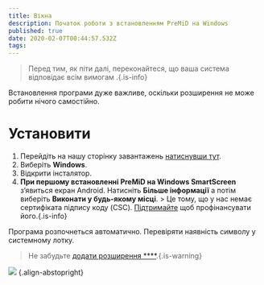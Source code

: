 ```yaml
---
title: Вікна
description: Початок роботи з встановленням PreMiD на Windows
published: true
date: 2020-02-07Т00:44:57.532Z
tags:
---
```


> Перед тим, як піти далі, переконайтеся, що ваша система відповідає всім вимогам [](/install/requirements).{.is-info}

Встановлення програми дуже важливе, оскільки розширення не може робити нічого самостійно.

# Установити
1. Перейдіть на нашу сторінку завантажень [натиснувши тут](https://premid.app/downloads).
2. Виберіть **Windows**.
3. Відкрити інсталятор.
4. **При першому встановленні PreMiD на Windows SmartScreen** з’явиться екран Android. Натисніть **Більше інформації** а потім виберіть **Виконати у будь-якому місці**. > Це тому, що у нас немає сертифіката підпису коду (CSC). [Підтримайте](https://www.patreon.com/Timeraa) щоб профінансувати його.{.is-info}

Програма розпочнеться автоматично. Перевіряти наявність символу у системному лотку.

> Не забудьте [додати розширення ****](/install).{.is-warning}

![](https://a.icons8.com/djxbtnYm/GBjHDS/svg.svg) {.align-abstopright}